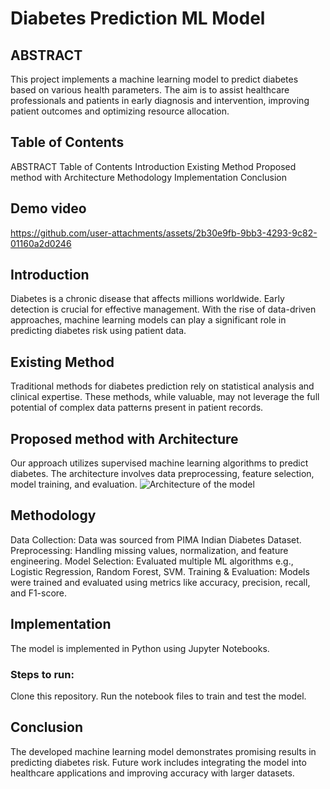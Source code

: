 # Diabetes Prediction ML Model

## ABSTRACT
This project implements a machine learning model to predict diabetes based on various health parameters. The aim is to assist healthcare professionals and patients in early diagnosis and intervention, improving patient outcomes and optimizing resource allocation.

## Table of Contents
ABSTRACT
Table of Contents
Introduction
Existing Method
Proposed method with Architecture
Methodology
Implementation
Conclusion

## Demo video
https://github.com/user-attachments/assets/2b30e9fb-9bb3-4293-9c82-01160a2d0246

## Introduction
Diabetes is a chronic disease that affects millions worldwide. Early detection is crucial for effective management. With the rise of data-driven approaches, machine learning models can play a significant role in predicting diabetes risk using patient data.

## Existing Method
Traditional methods for diabetes prediction rely on statistical analysis and clinical expertise. These methods, while valuable, may not leverage the full potential of complex data patterns present in patient records.

## Proposed method with Architecture
Our approach utilizes supervised machine learning algorithms to predict diabetes. The architecture involves data preprocessing, feature selection, model training, and evaluation.
![Architecture of the model](https://github.com/user-attachments/assets/3b1bc852-7059-4ba2-91f1-9d7b5b2dd090)

## Methodology
Data Collection: Data was sourced from PIMA Indian Diabetes Dataset.
Preprocessing: Handling missing values, normalization, and feature engineering.
Model Selection: Evaluated multiple ML algorithms e.g., Logistic Regression, Random Forest, SVM.
Training & Evaluation: Models were trained and evaluated using metrics like accuracy, precision, recall, and F1-score.

## Implementation
The model is implemented in Python using Jupyter Notebooks.
### Steps to run:
Clone this repository.
Run the notebook files to train and test the model.

## Conclusion
The developed machine learning model demonstrates promising results in predicting diabetes risk. Future work includes integrating the model into healthcare applications and improving accuracy with larger datasets.
